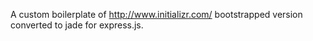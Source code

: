 A custom boilerplate of http://www.initializr.com/ bootstrapped version converted to jade for express.js.